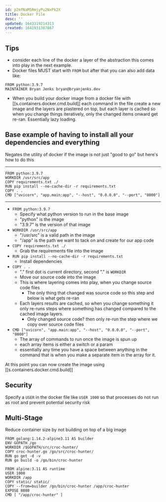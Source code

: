 ```yaml
---
id: p2mfNaM5RmjyPu2NxPk2X
title: Docker File
desc: ''
updated: 1643319214313
created: 1641931387867
---
```


## Tips

- consider each line of the docker a layer of the abstraction this comes into play in the next example.
- Docker files MUST start with `FROM` but after that you can also add data like:

```docker
FROM python:3.9.7
MAINTAINER Bryan Jenks bryan@bryanjenks.dev
```

- When you build your docker image from a docker file with [[s.containers.docker.cmd.build]] each command in the file create a new image and the layers are plastered on top, but each layer is cached so when you change things iteratively, only the changed items onward get re-ran. Essentially lazy loading.

## Base example of having to install all your dependencies and everything

Negates the utility of docker if the image is not just "good to go" but here's how to do this

---

```docker
FROM python:3.9.7
WORKDIR /usr/src/app
COPY requirements.txt ./
RUN pip install --no-cache-dir -r requirements.txt
COPY . .
CMD ["uvicorn", "app.main:app", "--host", "0.0.0.0", "--port", "8000"]
```

---

- `FROM python:3.9.7`
  - Specify what python version to run in the base image
  - "python" is the image
  - "3.9.7" is the version of that image
- `WORKDIR /usr/src/app`
  - "/usr/src" is a valid path in the image
  - "/app" is the path we want to tack on and create for our app code
- `COPY requirements.txt ./`
  - Grab the requirements file into the image
- `RUN pip install --no-cache-dir -r requirements.txt`
  - Install dependencies
- `COPY . .`
  - "." first dot is current directory, second "." is `WORKDIR`
  - Move our source code into the image
  - This is where layering comes into play, when you change source code files
    - The only thing that changed was source code so this step and below is what gets re-ran
  - Each layers results are cached, so when you change something it only re-runs steps where something has changed compared to the cached image layers.
    - Only changed source code? then only re-run the step where we copy over source code files
- `CMD ["uvicorn", "app.main:app", "--host", "0.0.0.0", "--port", "8000"]`
  - The array of commands to run once the image is spun up
  - each array items is either a switch or a param
  - essentially any time you have a space between anything in the command that is when you make a separate item in the array for it.

At this point you can now create the image using [[s.containers.docker.cmd.build]]

## Security

Specify a `USER` in the docker file like `USER 1000` so that processes do not run as root and prevent potential security risk

## Multi-Stage

Reduce container size by not building on top of a big image

```docker
FROM golang:1.14.2-alpine3.11 AS builder
ENV GOPATH /go
WORKDIR /$GOPATH/src/croc-hunter/
COPY croc-hunter.go /go/src/croc-hunter/
RUN go get -d -v
RUN go build -o /go/bin/croc-hunter

FROM alpine:3.11 AS runtime
USER 1000
WORKDIR /app
COPY static/ static/
COPY --from=builder /go/bin/croc-hunter /app/croc-hunter
EXPOSE 8080
CMD [ "/app/croc-hunter" ]
```


